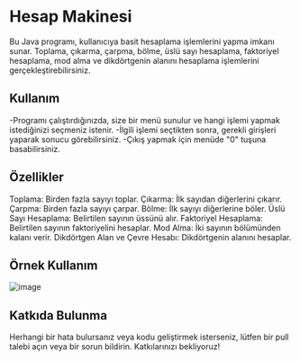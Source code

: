 # Hesap Makinesi
Bu Java programı, kullanıcıya basit hesaplama işlemlerini yapma imkanı sunar. Toplama, çıkarma, çarpma, bölme, üslü sayı hesaplama, faktoriyel hesaplama, mod alma ve dikdörtgenin alanını hesaplama işlemlerini gerçekleştirebilirsiniz.

## Kullanım
-Programı çalıştırdığınızda, size bir menü sunulur ve hangi işlemi yapmak istediğinizi seçmeniz istenir.
-İlgili işlemi seçtikten sonra, gerekli girişleri yaparak sonucu görebilirsiniz.
-Çıkış yapmak için menüde "0" tuşuna basabilirsiniz.

## Özellikler
Toplama: Birden fazla sayıyı toplar.
Çıkarma: İlk sayıdan diğerlerini çıkarır.
Çarpma: Birden fazla sayıyı çarpar.
Bölme: İlk sayıyı diğerlerine böler.
Üslü Sayı Hesaplama: Belirtilen sayının üssünü alır.
Faktoriyel Hesaplama: Belirtilen sayının faktoriyelini hesaplar.
Mod Alma: İki sayının bölümünden kalanı verir.
Dikdörtgen Alan ve Çevre Hesabı: Dikdörtgenin alanını hesaplar.

## Örnek Kullanım

![image](https://github.com/esmanur-karatas/javaAlgorithmExamples/assets/83882274/4003f4bf-98f4-4679-b8e8-4e3975d8700f)


## Katkıda Bulunma
Herhangi bir hata bulursanız veya kodu geliştirmek isterseniz, lütfen bir pull talebi açın veya bir sorun bildirin. Katkılarınızı bekliyoruz!
